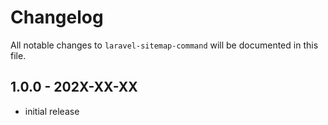 # Changelog

All notable changes to `laravel-sitemap-command` will be documented in this file.

## 1.0.0 - 202X-XX-XX

- initial release
